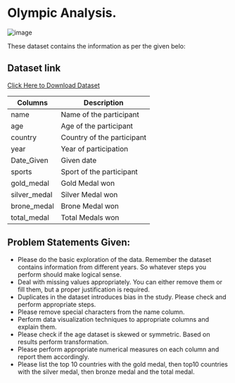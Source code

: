 # Olympic Analysis.

![image](https://user-images.githubusercontent.com/98228696/170922485-45bf8c4a-51e7-40ad-b176-9b7355f77a99.png)

These dataset contains the information as per the given belo: 

## Dataset link
[Click Here to Download Dataset](https://docs.google.com/spreadsheets/d/10zSJAY-HR4re1YnE0K759Jy0kv_MtL2R/edit#gid=1664036840)

| Columns  | Description  |
|---|---|
| name  | Name of the participant  |
| age  | Age of the participant  |
| country  | Country of the participant  |
| year  | Year of participation |
|  Date_Given | Given date |
|  sports | Sport of the participant  |
| gold_medal  | Gold Medal won |
| silver_medal  | Silver Medal won  |
| brone_medal  | Brone Medal won  |
|  total_medal | Total Medals won  |


## Problem Statements Given:
- Please do the basic exploration of the data. Remember the dataset contains information from different years. So whatever steps you perform should make logical sense.
- Deal with missing values appropriately. You can either remove them or fill them, but a proper justification is required.
- Duplicates in the dataset introduces bias in the study. Please check and perform appropriate steps.
- Please remove special characters from the name column.
- Perform data visualization techniques to appropriate columns and explain them.  
- Please check if the age dataset is skewed or symmetric. Based on results perform transformation.
- Please perform appropriate numerical measures on each column and report them accordingly.
- Please list the top 10 countries with the gold medal, then top10 countries with the silver medal, then bronze medal and the total medal.
